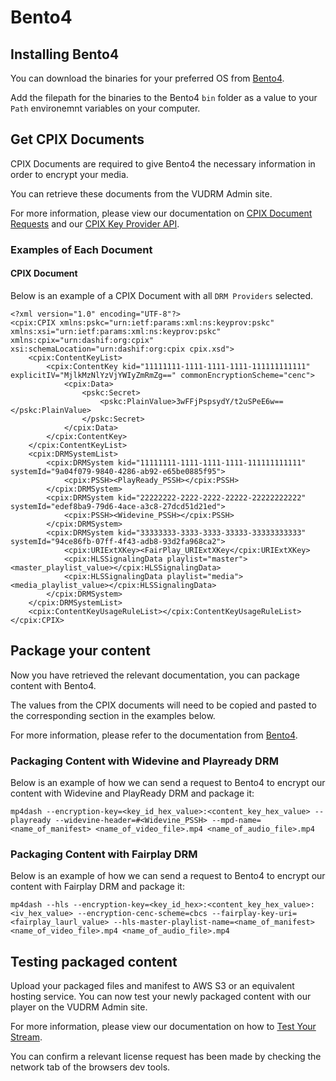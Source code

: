# Bento4

## Installing Bento4

You can download the binaries for your preferred OS from [Bento4](https://www.bento4.com/downloads/).

Add the filepath for the binaries to the Bento4 `bin` folder as a value to your `Path` environemnt variables on your computer.

## Get CPIX Documents

CPIX Documents are required to give Bento4 the necessary information in order to encrypt your media.

You can retrieve these documents from the VUDRM Admin site. 

For more information, please view our documentation on [CPIX Document Requests](https://docs.vualto.com/projects/vudrm/en/latest/UserGuide/VUDRM-Admin.html#vudrm-encryption-keys) and our [CPIX Key Provider API](https://docs.vualto.com/projects/vudrm/en/latest/DeveloperDocumentation/VUDRM-key-provision.html#cpix-key-provider-api).

### Examples of Each Document

#### CPIX Document

Below is an example of a CPIX Document with all `DRM Providers` selected. 

```
<?xml version="1.0" encoding="UTF-8"?>
<cpix:CPIX xmlns:pskc="urn:ietf:params:xml:ns:keyprov:pskc" xmlns:xsi="urn:ietf:params:xml:ns:keyprov:pskc" xmlns:cpix="urn:dashif:org:cpix" xsi:schemaLocation="urn:dashif:org:cpix cpix.xsd">
    <cpix:ContentKeyList>
        <cpix:ContentKey kid="11111111-1111-1111-1111-111111111111" explicitIV="MjlkMzNlYzVjYWIyZmRmZg==" commonEncryptionScheme="cenc">
            <cpix:Data>
                <pskc:Secret>
                    <pskc:PlainValue>3wFFjPspsydY/t2uSPeE6w==</pskc:PlainValue>
                </pskc:Secret>
            </cpix:Data>
        </cpix:ContentKey>
    </cpix:ContentKeyList>
    <cpix:DRMSystemList>
        <cpix:DRMSystem kid="11111111-1111-1111-1111-111111111111" systemId="9a04f079-9840-4286-ab92-e65be0885f95">
            <cpix:PSSH><PlayReady_PSSH></cpix:PSSH>
        </cpix:DRMSystem>
        <cpix:DRMSystem kid="22222222-2222-2222-22222-22222222222" systemId="edef8ba9-79d6-4ace-a3c8-27dcd51d21ed">
            <cpix:PSSH><Widevine_PSSH></cpix:PSSH>
        </cpix:DRMSystem>
        <cpix:DRMSystem kid="33333333-3333-3333-33333-33333333333" systemId="94ce86fb-07ff-4f43-adb8-93d2fa968ca2">
            <cpix:URIExtXKey><FairPlay_URIExtXKey</cpix:URIExtXKey>
            <cpix:HLSSignalingData playlist="master"><master_playlist_value></cpix:HLSSignalingData>
            <cpix:HLSSignalingData playlist="media"><media_playlist_value></cpix:HLSSignalingData>
        </cpix:DRMSystem>
    </cpix:DRMSystemList>
    <cpix:ContentKeyUsageRuleList></cpix:ContentKeyUsageRuleList>
</cpix:CPIX>
```

## Package your content

Now you have retrieved the relevant documentation, you can package content with Bento4.

The values from the CPIX documents will need to be copied and pasted to the corresponding section in the examples below.

For more information, please refer to the documentation from [Bento4](https://www.bento4.com/documentation/mp4dash/).

### Packaging Content with Widevine and Playready DRM

Below is an example of how we can send a request to Bento4 to encrypt our content with Widevine and PlayReady DRM and package it:

```text
mp4dash --encryption-key=<key_id_hex_value>:<content_key_hex_value> --playready --widevine-header=#<Widevine_PSSH> --mpd-name=<name_of_manifest> <name_of_video_file>.mp4 <name_of_audio_file>.mp4
```

### Packaging Content with Fairplay DRM

Below is an example of how we can send a request to Bento4 to encrypt our content with Fairplay DRM and package it:

```text
mp4dash --hls --encryption-key=<key_id_hex>:<content_key_hex_value>:<iv_hex_value> --encryption-cenc-scheme=cbcs --fairplay-key-uri=<fairplay_laurl_value> --hls-master-playlist-name=<name_of_manifest> <name_of_video_file>.mp4 <name_of_audio_file>.mp4
```

## Testing packaged content

Upload your packaged files and manifest to AWS S3 or an equivalent hosting service. You can now test your newly packaged content with our player on the VUDRM Admin site.

For more information, please view our documentation on how to [Test Your Stream](https://docs.vualto.com/projects/vudrm/en/latest/UserGuide/VUDRM-Admin.html#test-your-stream).

You can confirm a relevant license request has been made by checking the network tab of the browsers dev tools.